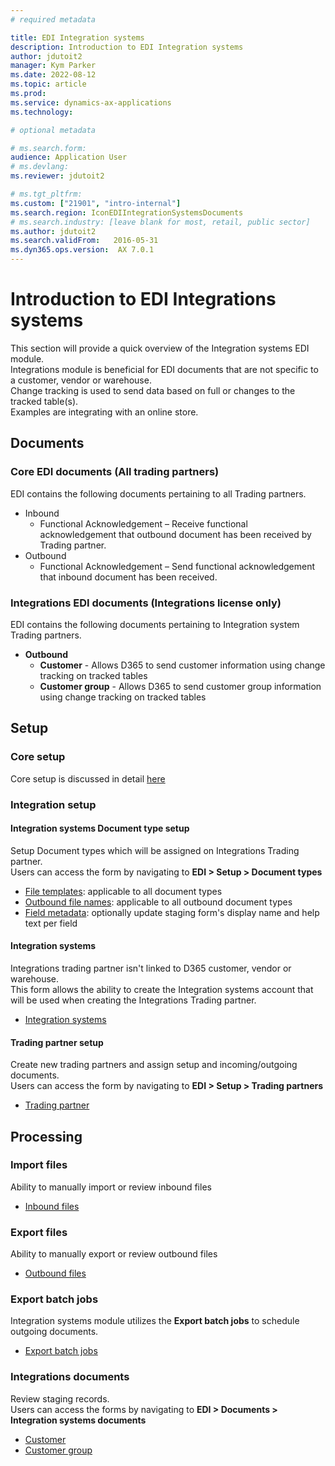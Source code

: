 ```yaml
---
# required metadata

title: EDI Integration systems
description: Introduction to EDI Integration systems
author: jdutoit2
manager: Kym Parker
ms.date: 2022-08-12
ms.topic: article
ms.prod: 
ms.service: dynamics-ax-applications
ms.technology: 

# optional metadata

# ms.search.form:  
audience: Application User
# ms.devlang: 
ms.reviewer: jdutoit2

# ms.tgt_pltfrm: 
ms.custom: ["21901", "intro-internal"]
ms.search.region: IconEDIIntegrationSystemsDocuments
# ms.search.industry: [leave blank for most, retail, public sector]
ms.author: jdutoit2
ms.search.validFrom:   2016-05-31
ms.dyn365.ops.version:  AX 7.0.1
---
```


# Introduction to EDI Integrations systems
This section will provide a quick overview of the Integration systems EDI module. <br>
Integrations module is beneficial for EDI documents that are not specific to a customer, vendor or warehouse. <br>
Change tracking is used to send data based on full or changes to the tracked table(s). <br>
Examples are integrating with an online store.

## Documents
### Core EDI documents (All trading partners)

EDI contains the following documents pertaining to all Trading partners.
- Inbound
	- Functional Acknowledgement – Receive functional acknowledgement that outbound document has been received by Trading partner.
- Outbound
	- Functional Acknowledgement – Send functional acknowledgement that inbound document has been received.

### Integrations EDI documents (Integrations license only)

EDI contains the following documents pertaining to Integration system Trading partners.
- **Outbound**
	- **Customer** - Allows D365 to send customer information using change tracking on tracked tables
	- **Customer group** - Allows D365 to send customer group information using change tracking on tracked tables

## Setup
### Core setup
Core setup is discussed in detail [here](../../CORE/Introduction/Introduction.md#setup)

### Integration setup

#### Integration systems Document type setup
Setup Document types which will be assigned on Integrations Trading partner. <br>
Users can access the form by navigating to **EDI > Setup > Document types**

- [File templates](../../CORE/Setup/DocumentTypes/File-templates.md): applicable to all document types
- [Outbound file names](../../CORE/Setup/DocumentTypes/Outbound-filenames.md): applicable to all outbound document types
- [Field metadata](../../CORE/Setup/DocumentTypes/Field-metadata.md): optionally update staging form's display name and help text per field

#### Integration systems
Integrations trading partner isn't linked to D365 customer, vendor or warehouse. <br> 
This form allows the ability to create the Integration systems account that will be used when creating the Integrations Trading partner.
 - [Integration systems](../SETUP/Integration-systems.md)

#### Trading partner setup
Create new trading partners and assign setup and incoming/outgoing documents. <br>
Users can access the form by navigating to **EDI > Setup > Trading partners**
- [Trading partner](../SETUP/Trading-partner.md)

## Processing

### Import files
Ability to manually import or review inbound files
- [Inbound files](../../CORE/Managing-files/Inbound-files.md)

### Export files
Ability to manually export or review outbound files
- [Outbound files](../../CORE/Managing-files/Outbound-files.md)

### Export batch jobs
Integration systems module utilizes the **Export batch jobs** to schedule outgoing documents.
- [Export batch jobs](../../CORE/Setup/EDI-Batches.md#export-batch-jobs)

### Integrations documents
Review staging records. <br>
Users can access the forms by navigating to **EDI > Documents > Integration systems documents**
- [Customer](../DOCUMENTS/Customer.md)
- [Customer group](../DOCUMENTS/Customer-group.md)

